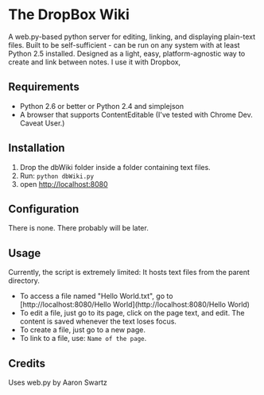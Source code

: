 The DropBox Wiki
================
A web.py-based python server for editing, linking, and displaying plain-text files. Built to be self-sufficient - can be run on any system with at least Python 2.5 installed.
Designed as a light, easy, platform-agnostic way to create and link between notes. I use it with Dropbox,

Requirements
------------
* Python 2.6 or better or Python 2.4 and simplejson
* A browser that supports ContentEditable (I've tested with Chrome Dev. Caveat User.)

Installation
------------
1. Drop the dbWiki folder inside a folder containing text files.
2. Run: `python dbWiki.py`
3. open [http://localhost:8080](http://localhost:8080)

Configuration
-------------
There is none. There probably will be later.

Usage
-----
Currently, the script is extremely limited: It hosts text files from the parent directory.

* To access a file named "Hello World.txt", go to [http://localhost:8080/Hello World](http://localhost:8080/Hello World)
* To edit a file, just go to its page, click on the page text, and edit. The content is saved whenever the text loses focus.
* To create a file, just go to a new page.
* To link to a file, use: ```Name of the page```.

Credits
-------
Uses web.py by Aaron Swartz